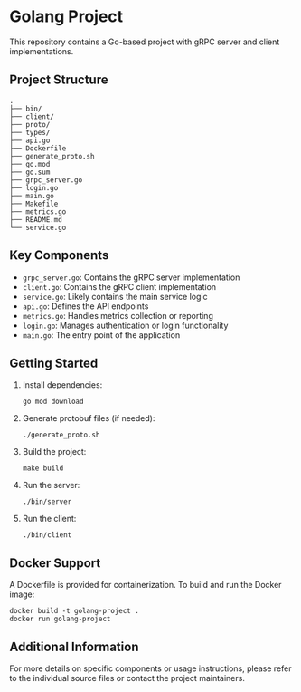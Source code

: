 # Golang Project

This repository contains a Go-based project with gRPC server and client implementations.

## Project Structure

```
.
├── bin/
├── client/
├── proto/
├── types/
├── api.go
├── Dockerfile
├── generate_proto.sh
├── go.mod
├── go.sum
├── grpc_server.go
├── login.go
├── main.go
├── Makefile
├── metrics.go
├── README.md
└── service.go
```

## Key Components

- `grpc_server.go`: Contains the gRPC server implementation
- `client.go`: Contains the gRPC client implementation
- `service.go`: Likely contains the main service logic
- `api.go`: Defines the API endpoints
- `metrics.go`: Handles metrics collection or reporting
- `login.go`: Manages authentication or login functionality
- `main.go`: The entry point of the application

## Getting Started

1. Install dependencies:
   ```
   go mod download
   ```

2. Generate protobuf files (if needed):
   ```
   ./generate_proto.sh
   ```

3. Build the project:
   ```
   make build
   ```

4. Run the server:
   ```
   ./bin/server
   ```

5. Run the client:
   ```
   ./bin/client
   ```

## Docker Support

A Dockerfile is provided for containerization. To build and run the Docker image:

```
docker build -t golang-project .
docker run golang-project
```

## Additional Information

For more details on specific components or usage instructions, please refer to the individual source files or contact the project maintainers.